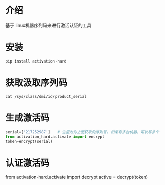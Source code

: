 # 介绍

基于 linux机器序列码来进行激活认证的工具

# 安装

`pip install activation-hard`

# 获取汲取序列码

`cat /sys/class/dmi/id/product_serial`

# 生成激活码
```python
serial=['217252987']   # 这里为你上面获取的序列号，如果有多台机器，可以写多个
from activation_hard.activate import encrypt
token=encrypt(serial)

```


# 认证激活码

from activation-hard.activate import decrypt
active = decrypt(token)